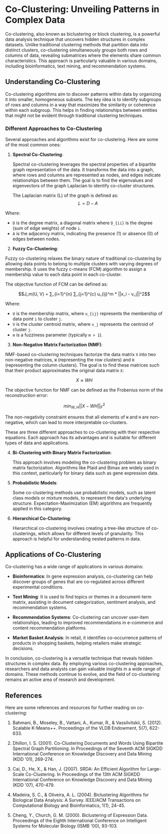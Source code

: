 # Co-Clustering: Unveiling Patterns in Complex Data

Co-clustering, also known as biclustering or block clustering, is a powerful data analysis technique that uncovers hidden structures in complex datasets. Unlike traditional clustering methods that partition data into distinct clusters, co-clustering simultaneously groups both rows and columns of data, revealing submatrices where the elements share common characteristics. This approach is particularly valuable in various domains, including bioinformatics, text mining, and recommendation systems.

## Understanding Co-Clustering

Co-clustering algorithms aim to discover patterns within data by organizing it into smaller, homogeneous subsets. The key idea is to identify subgroups of rows and columns in a way that maximizes the similarity or coherence within each subgroup. This helps in finding relationships between entities that might not be evident through traditional clustering techniques.

### Different Approaches to Co-Clustering

Several approaches and algorithms exist for co-clustering. Here are some of the most common ones:

1. **Spectral Co-Clustering**:

   Spectral co-clustering leverages the spectral properties of a bipartite graph representation of the data. It transforms the data into a graph, where rows and columns are represented as nodes, and edges indicate relationships between them. The goal is to find the eigenvalues and eigenvectors of the graph Laplacian to identify co-cluster structures.

   The Laplacian matrix (L) of the graph is defined as:
$$L = D - A$$



Where:
- `D` is the degree matrix, a diagonal matrix where `D_{ii}` is the degree (sum of edge weights) of node `i`.
- `A` is the adjacency matrix, indicating the presence (1) or absence (0) of edges between nodes.

2. **Fuzzy Co-Clustering**:

Fuzzy co-clustering relaxes the binary nature of traditional co-clustering by allowing data points to belong to multiple clusters with varying degrees of membership. It uses the fuzzy c-means (FCM) algorithm to assign a membership value to each data point in each co-cluster.

The objective function of FCM can be defined as:

$$J_m(U, V) = ∑_{i=1}^{n} ∑_{j=1}^{c} u_{ij}^m * ||x_i - v_j||^2$$


Where:
- `U` is the membership matrix, where `u_{ij}` represents the membership of data point `i` to cluster `j`.
- `V` is the cluster centroid matrix, where `v_j` represents the centroid of cluster `j`.
- `m` is a fuzziness parameter (typically `m > 1`).

3. **Non-Negative Matrix Factorization (NMF)**:

NMF-based co-clustering techniques factorize the data matrix `X` into two non-negative matrices, `W` (representing the row clusters) and `H` (representing the column clusters). The goal is to find these matrices such that their product approximates the original data matrix `X`:

$$X ≈ WH$$

The objective function for NMF can be defined as the Frobenius norm of the reconstruction error:

$$min_{W, H} ||X - WH||_F^2$$

The non-negativity constraint ensures that all elements of `W` and `H` are non-negative, which can lead to more interpretable co-clusters.

These are three different approaches to co-clustering with their respective equations. Each approach has its advantages and is suitable for different types of data and applications.

4. **Bi-Clustering with Binary Matrix Factorization**:

   This approach involves modeling the co-clustering problem as binary matrix factorization. Algorithms like Plaid and Bimax are widely used in this context, particularly for binary data such as gene expression data.

5. **Probabilistic Models**:

   Some co-clustering methods use probabilistic models, such as latent class models or mixture models, to represent the data's underlying structure. Expectation-Maximization (EM) algorithms are frequently applied in this category.

6. **Hierarchical Co-Clustering**:

   Hierarchical co-clustering involves creating a tree-like structure of co-clusterings, which allows for different levels of granularity. This approach is helpful for understanding nested patterns in data.

## Applications of Co-Clustering

Co-clustering has a wide range of applications in various domains:

- **Bioinformatics**: In gene expression analysis, co-clustering can help discover groups of genes that are co-regulated across different experimental conditions.

- **Text Mining**: It is used to find topics or themes in a document-term matrix, assisting in document categorization, sentiment analysis, and recommendation systems.

- **Recommendation Systems**: Co-clustering can uncover user-item relationships, leading to improved recommendations in e-commerce and content recommendation platforms.

- **Market Basket Analysis**: In retail, it identifies co-occurrence patterns of products in shopping baskets, helping retailers make strategic decisions.

In conclusion, co-clustering is a versatile technique that reveals hidden structures in complex data. By employing various co-clustering approaches, researchers and data analysts can gain valuable insights in a wide range of domains. These methods continue to evolve, and the field of co-clustering remains an active area of research and development.

## References

Here are some references and resources for further reading on co-clustering:

1. Bahmani, B., Moseley, B., Vattani, A., Kumar, R., & Vassilvitskii, S. (2012). Scalable K-Means++. Proceedings of the VLDB Endowment, 5(7), 622-633.

2. Dhillon, I. S. (2001). Co-Clustering Documents and Words Using Bipartite Spectral Graph Partitioning. In Proceedings of the Seventh ACM SIGKDD International Conference on Knowledge Discovery and Data Mining (KDD '01), 269-274.

3. Cai, D., He, X., & Han, J. (2007). SRDA: An Efficient Algorithm for Large-Scale Co-Clustering. In Proceedings of the 13th ACM SIGKDD International Conference on Knowledge Discovery and Data Mining (KDD '07), 470-479.

4. Madeira, S. C., & Oliveira, A. L. (2004). Biclustering Algorithms for Biological Data Analysis: A Survey. IEEE/ACM Transactions on Computational Biology and Bioinformatics, 1(1), 24-45.

5. Cheng, Y., Church, G. M. (2000). Biclustering of Expression Data. Proceedings of the Eighth International Conference on Intelligent Systems for Molecular Biology (ISMB '00), 93-103.
